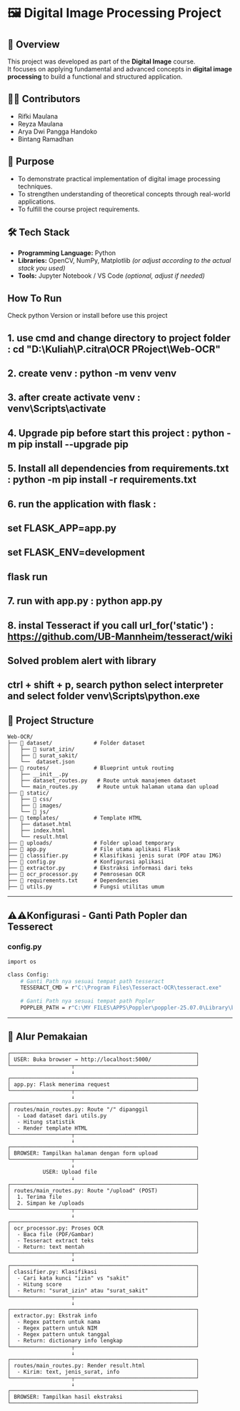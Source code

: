 # 🖼️ Digital Image Processing Project

## 📌 Overview
This project was developed as part of the **Digital Image** course.  
It focuses on applying fundamental and advanced concepts in **digital image processing** to build a functional and structured application.

## 👨‍💻 Contributors
- Rifki Maulana  
- Reyza Maulana  
- Arya Dwi Pangga Handoko  
- Bintang Ramadhan

## 🧠 Purpose
- To demonstrate practical implementation of digital image processing techniques.  
- To strengthen understanding of theoretical concepts through real-world applications.  
- To fulfill the course project requirements.

## 🛠️ Tech Stack
- **Programming Language:** Python  
- **Libraries:** OpenCV, NumPy, Matplotlib *(or adjust according to the actual stack you used)*  
- **Tools:** Jupyter Notebook / VS Code *(optional, adjust if needed)*

## How To Run
Check python Version or install before use this project
## 1. use cmd and change directory to project folder : cd "D:\Kuliah\P.citra\OCR PRoject\Web-OCR"
## 2. create venv : python -m venv venv
## 3. after create activate venv : venv\Scripts\activate
## 4. Upgrade pip before start this project : python -m pip install --upgrade pip
## 5. Install all dependencies from requirements.txt : python -m pip install -r requirements.txt
## 6. run the application with flask : 
## set FLASK_APP=app.py
## set FLASK_ENV=development
## flask run
## 7. run with app.py : python app.py
## 8. instal Tesseract if you call url_for('static') : https://github.com/UB-Mannheim/tesseract/wiki

## Solved problem alert with library
## ctrl + shift + p, search python select interpreter and select folder venv\Scripts\python.exe

 

## 📂 Project Structure
```
Web-OCR/
├── 📁 dataset/             # Folder dataset
│   ├── 📁 surat_izin/
│   ├── 📁 surat_sakit/
│   └──  dataset.json
├── 📁 routes/              # Blueprint untuk routing
│   ├── __init__.py
│   ├── dataset_routes.py   # Route untuk manajemen dataset
│   └── main_routes.py      # Route untuk halaman utama dan upload
├── 📁 static/
│   ├── 📁 css/
│   ├── 📁 images/
│   └── 📁 js/
├── 📁 templates/           # Template HTML
│   ├── dataset.html
│   ├── index.html
│   └── result.html
├── 📁 uploads/             # Folder upload temporary
├── 📄 app.py               # File utama aplikasi Flask
├── 📄 classifier.py        # Klasifikasi jenis surat (PDF atau IMG)
├── 📄 config.py            # Konfigurasi aplikasi
├── 📄 extractor.py         # Ekstraksi informasi dari teks
├── 📄 ocr_processor.py     # Pemrosesan OCR
├── 📄 requirements.txt     # Dependencies
├── 📄 utils.py             # Fungsi utilitas umum
```
---

## ⚠️⚠️Konfigurasi - Ganti Path Popler dan Tesserect

### config.py
```bash
import os

class Config:
    # Ganti Path nya sesuai tempat path tesseract 
    TESSERACT_CMD = r"C:\Program Files\Tesseract-OCR\tesseract.exe"
    
    # Ganti Path nya sesuai tempat path Popler
    POPPLER_PATH = r"C:\MY FILES\APPS\Poppler\poppler-25.07.0\Library\bin"
```
---


## 🔄 Alur Pemakaian
```
┌──────────────────────────────────────────────────────────┐
│ USER: Buka browser → http://localhost:5000/              │
└───────────────────┬──────────────────────────────────────┘
                    ↓
┌──────────────────────────────────────────────────────────┐
│ app.py: Flask menerima request                           │
└───────────────────┬──────────────────────────────────────┘
                    ↓
┌──────────────────────────────────────────────────────────┐
│ routes/main_routes.py: Route "/" dipanggil               │
│  - Load dataset dari utils.py                            │
│  - Hitung statistik                                      │
│  - Render template HTML                                  │
└───────────────────┬──────────────────────────────────────┘
                    ↓
┌──────────────────────────────────────────────────────────┐
│ BROWSER: Tampilkan halaman dengan form upload            │
└───────────────────┬──────────────────────────────────────┘
                    ↓
           USER: Upload file
                    ↓
┌──────────────────────────────────────────────────────────┐
│ routes/main_routes.py: Route "/upload" (POST)            │
│  1. Terima file                                          │
│  2. Simpan ke /uploads                                   │
└───────────────────┬──────────────────────────────────────┘
                    ↓
┌──────────────────────────────────────────────────────────┐
│ ocr_processor.py: Proses OCR                             │
│  - Baca file (PDF/Gambar)                                │
│  - Tesseract extract teks                                │
│  - Return: text mentah                                   │
└───────────────────┬──────────────────────────────────────┘
                    ↓
┌──────────────────────────────────────────────────────────┐
│ classifier.py: Klasifikasi                               │
│  - Cari kata kunci "izin" vs "sakit"                     │
│  - Hitung score                                          │
│  - Return: "surat_izin" atau "surat_sakit"               │
└───────────────────┬──────────────────────────────────────┘
                    ↓
┌──────────────────────────────────────────────────────────┐
│ extractor.py: Ekstrak info                               │
│  - Regex pattern untuk nama                              │
│  - Regex pattern untuk NIM                               │
│  - Regex pattern untuk tanggal                           │
│  - Return: dictionary info lengkap                       │
└───────────────────┬──────────────────────────────────────┘
                    ↓
┌──────────────────────────────────────────────────────────┐
│ routes/main_routes.py: Render result.html                │
│  - Kirim: text, jenis_surat, info                        │
└───────────────────┬──────────────────────────────────────┘
                    ↓
┌──────────────────────────────────────────────────────────┐
│ BROWSER: Tampilkan hasil ekstraksi                       │
└──────────────────────────────────────────────────────────┘

